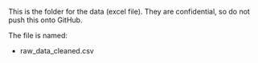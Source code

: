 This is the folder for the data (excel file). They are confidential, so do not push this onto GitHub. 

The file is named:
- raw_data_cleaned.csv